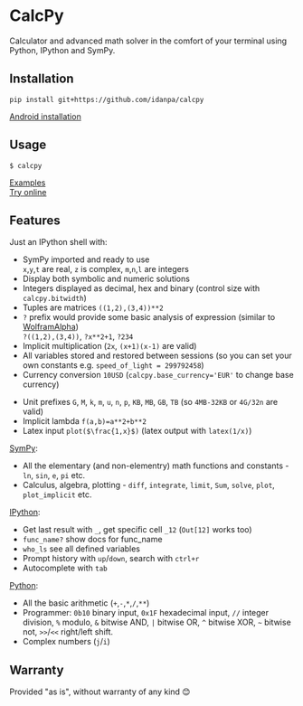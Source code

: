# CalcPy

Calculator and advanced math solver in the comfort of your terminal using Python, IPython and SymPy.

## Installation 
```
pip install git+https://github.com/idanpa/calcpy
```
[Android installation](docs/android.md)
## Usage
```
$ calcpy
```
[Examples](docs/examples.md)  
[Try online](https://replit.com/@idanp/CalcPy?embed=true)

## Features
Just an IPython shell with:
* SymPy imported and ready to use  
  `x`,`y`,`t` are real, `z` is complex, `m`,`n`,`l` are integers
* Display both symbolic and numeric solutions
* Integers displayed as decimal, hex and binary (control size with `calcpy.bitwidth`)
* Tuples are matrices `((1,2),(3,4))**2`        
* `?` prefix would provide some basic analysis of expression (similar to [WolframAlpha](https://www.wolframalpha.com/))  
`?((1,2),(3,4))`, `?x**2+1`, `?234` 
* Implicit multiplication (`2x`, `(x+1)(x-1)` are valid)
* All variables stored and restored between sessions (so you can set your own constants e.g. `speed_of_light = 299792458`)
* Currency conversion `10USD` (`calcpy.base_currency='EUR'` to change base currency)
<!-- * Strings automatically converted to datetime `"yesterday at 9 am" - "1990-1-30 9:20"` (using [dateparser](https://github.com/scrapinghub/dateparser)) -->
* Unit prefixes `G`, `M`, `k`, `m`, `u`, `n`, `p`, `KB`, `MB`, `GB`, `TB` (so `4MB-32KB` or `4G/32n` are valid)
* Implicit lambda `f(a,b)=a**2+b**2`
* Latex input `plot($\frac{1,x}$)` (latex output with `latex(1/x)`)

[SymPy](https://www.sympy.org):
* All the elementary (and non-elementry) math functions and constants - `ln`, `sin`, `e`, `pi` etc. 
* Calculus, algebra, plotting - `diff`, `integrate`, `limit`, `Sum`, `solve`, `plot`, `plot_implicit` etc.

[IPython](https://ipython.org):
* Get last result with `_`, get specific cell `_12` (`Out[12]` works too) 
* `func_name?` show docs for func_name
* `who_ls` see all defined variables
* Prompt history with `up`/`down`, search with `ctrl+r`
* Autocomplete with `tab`
<!-- TODO: * Edit custom startup script with `%edit user_startup` -->

[Python](https://www.python.org/):
* All the basic arithmetic (`+`,`-`,`*`,`/`,`**`)
* Programmer: `0b10` binary input, `0x1F` hexadecimal input, `//` integer division, `%` modulo, `&` bitwise AND, `|` bitwise OR, `^` bitwise XOR, `~` bitwise not, `>>`/`<<` right/left shift. 
* Complex numbers (`j`/`i`)

## Warranty
Provided "as is", without warranty of any kind 😊
